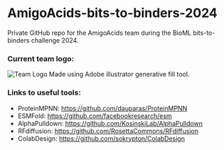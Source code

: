 # AmigoAcids-bits-to-binders-2024

Private GitHub repo for the AmigoAcids team during the BioML bits-to-binders challenge 2024.

### Current team logo:
![Team Logo](./imgages/icon.png "Team Logo")
Made using Adobe illustrator generative fill tool.

### Links to useful tools:
- ProteinMPNN: https://github.com/dauparas/ProteinMPNN
- ESMFold: https://github.com/facebookresearch/esm
- AlphaPulldown: https://github.com/KosinskiLab/AlphaPulldown
- RFdiffusion: https://github.com/RosettaCommons/RFdiffusion
- ColabDesign: https://github.com/sokrypton/ColabDesign
